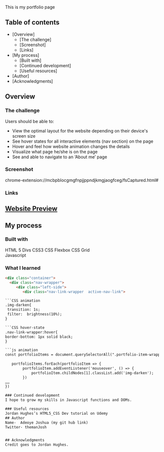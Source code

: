 This is my portfolio page
## Table of contents

- [Overview]
  - [The challenge]
  - [Screenshot]
  - [Links]
- [My process]
  - [Built with]
  - [Continued development]
  - [Useful resources]
- [Author]
- [Acknowledgments]


## Overview

### The challenge

 Users should be able to:

 - View the optimal layout for the website depending on their device's screen size
- See hover states for all interactive elements (nav section) on the page
- Hover and feel how website animation changes the details
- Visualize what page he/she is on the page
- See and able to navigate to an ‘About me’ page


### Screenshot
chrome-extension://mcbpblocgmgfnpjjppndjkmgjaogfceg/fsCaptured.html#

### Links
## [Website Preview](https://josh-adey.github.io/portfolio/)


## My process

### Built with
HTML 5 Divs
CSS3
CSS Flexbox
CSS Grid  
Javascript


### What I learned
   ```html divs and nesting
<div class="container">
     <div class="nav-wrapper">
        <div class="left-side">
           <div class="nav-link-wrapper  active-nav-link">

```CSS animation
.img-darken{
	transition: 1s;
	filter:  brightness(10%);
}

```CSS hover-state
.nav-link-wrapper:hover{
border-bottom: 1px solid black;
 }

 ```js animation
const portfolioItems = document.querySelectorAll(".portfolio-item-wrapper")
      
      portfolioItems.forEach(portfolioItem => {
           portfolioItem.addEventListener('mouseover', () => {
               portfolioItem.childNodes[1].classList.add('img-darken');
           })
……
})

### Continued development
  I hope to grow my skills in Javascript functions and DOMs.

### Useful resources
 Jordan Hughes’s HTML5_CSS Dev tutorial on Udemy
## Author
Name-  Adeoye Joshua (my git hub link)
Twitter- themanJosh


## Acknowledgments
Credit goes to Jordan Hughes. 
